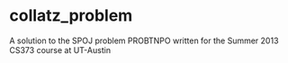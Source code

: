 collatz_problem
===============

A solution to the SPOJ problem PROBTNPO written for the Summer 2013 CS373 course at UT-Austin
